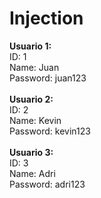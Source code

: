 # Injection

**Usuario 1:**<br>
ID: 1<br>
Name: Juan<br>
Password: juan123<br>
<br>
**Usuario 2:**<br>
ID: 2<br>
Name: Kevin<br>
Password: kevin123<br>
<br>
**Usuario 3:**<br>
ID: 3<br>
Name: Adri<br>
Password: adri123<br>
